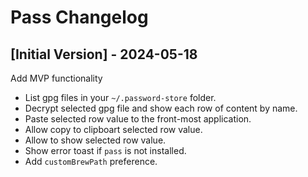 # Pass Changelog

## [Initial Version] - 2024-05-18

Add MVP functionality

- List gpg files in your `~/.password-store` folder.
- Decrypt selected gpg file and show each row of content by name.
- Paste selected row value to the front-most application.
- Allow copy to clipboart selected row value.
- Allow to show selected row value.
- Show error toast if `pass` is not installed.
- Add `customBrewPath` preference.
